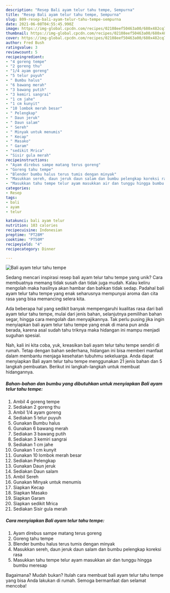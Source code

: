 ```yaml
---
description: "Resep Bali ayam telur tahu tempe, Sempurna"
title: "Resep Bali ayam telur tahu tempe, Sempurna"
slug: 809-resep-bali-ayam-telur-tahu-tempe-sempurna
date: 2021-06-08T04:55:45.990Z
image: https://img-global.cpcdn.com/recipes/02108eef50463a00/680x482cq70/bali-ayam-telur-tahu-tempe-foto-resep-utama.jpg
thumbnail: https://img-global.cpcdn.com/recipes/02108eef50463a00/680x482cq70/bali-ayam-telur-tahu-tempe-foto-resep-utama.jpg
cover: https://img-global.cpcdn.com/recipes/02108eef50463a00/680x482cq70/bali-ayam-telur-tahu-tempe-foto-resep-utama.jpg
author: Fred Bush
ratingvalue: 3
reviewcount: 5
recipeingredient:
- "4 goreng tempe"
- "2 goreng thu"
- "1/4 ayam goreng"
- "5 telur puyuh"
- " Bumbu halus"
- "6 bawang merah"
- "3 bawang putih"
- "3 kemiri sangrai"
- "1 cm jahe"
- "1 cm kunyit"
- "10 lombok merah besar"
- " Pelengkap"
- " Daun jeruk"
- " Daun salam"
- " Sereh"
- " Minyak untuk menumis"
- " Kecap"
- " Masako"
- " Garam"
- "sedikit Mrica"
- "Sisir gula merah"
recipeinstructions:
- "Ayam direbus sampe matang terus goreng"
- "Goreng tahu tempe"
- "Blender bumbu halus terus tumis dengan minyak"
- "Masukkan sereh, daun jeruk daun salam dan bumbu pelengkap koreksi rasa"
- "Masukkan tahu tempe telur ayam masukkan air dan tunggu hingga bumbu meresap"
categories:
- Resep
tags:
- bali
- ayam
- telur

katakunci: bali ayam telur 
nutrition: 103 calories
recipecuisine: Indonesian
preptime: "PT28M"
cooktime: "PT50M"
recipeyield: "4"
recipecategory: Dinner

---
```



![Bali ayam telur tahu tempe](https://img-global.cpcdn.com/recipes/02108eef50463a00/680x482cq70/bali-ayam-telur-tahu-tempe-foto-resep-utama.jpg)

Sedang mencari inspirasi resep bali ayam telur tahu tempe yang unik? Cara membuatnya memang tidak susah dan tidak juga mudah. Kalau keliru mengolah maka hasilnya akan hambar dan bahkan tidak sedap. Padahal bali ayam telur tahu tempe yang enak seharusnya mempunyai aroma dan cita rasa yang bisa memancing selera kita.

Ada beberapa hal yang sedikit banyak mempengaruhi kualitas rasa dari bali ayam telur tahu tempe, mulai dari jenis bahan, selanjutnya pemilihan bahan segar, hingga cara mengolah dan menyajikannya. Tak perlu pusing jika ingin menyiapkan bali ayam telur tahu tempe yang enak di mana pun anda berada, karena asal sudah tahu triknya maka hidangan ini mampu menjadi suguhan spesial.




Nah, kali ini kita coba, yuk, kreasikan bali ayam telur tahu tempe sendiri di rumah. Tetap dengan bahan sederhana, hidangan ini bisa memberi manfaat dalam membantu menjaga kesehatan tubuhmu sekeluarga. Anda dapat menyiapkan Bali ayam telur tahu tempe menggunakan 21 jenis bahan dan 5 langkah pembuatan. Berikut ini langkah-langkah untuk membuat hidangannya.

<!--inarticleads1-->

##### Bahan-bahan dan bumbu yang dibutuhkan untuk menyiapkan Bali ayam telur tahu tempe:

1. Ambil 4 goreng tempe
1. Sediakan 2 goreng thu
1. Ambil 1/4 ayam goreng
1. Sediakan 5 telur puyuh
1. Gunakan  Bumbu halus
1. Gunakan 6 bawang merah
1. Sediakan 3 bawang putih
1. Sediakan 3 kemiri sangrai
1. Sediakan 1 cm jahe
1. Gunakan 1 cm kunyit
1. Gunakan 10 lombok merah besar
1. Sediakan  Pelengkap
1. Gunakan  Daun jeruk
1. Sediakan  Daun salam
1. Ambil  Sereh
1. Gunakan  Minyak untuk menumis
1. Siapkan  Kecap
1. Siapkan  Masako
1. Siapkan  Garam
1. Siapkan sedikit Mrica
1. Sediakan Sisir gula merah




<!--inarticleads2-->

##### Cara menyiapkan Bali ayam telur tahu tempe:

1. Ayam direbus sampe matang terus goreng
1. Goreng tahu tempe
1. Blender bumbu halus terus tumis dengan minyak
1. Masukkan sereh, daun jeruk daun salam dan bumbu pelengkap koreksi rasa
1. Masukkan tahu tempe telur ayam masukkan air dan tunggu hingga bumbu meresap




Bagaimana? Mudah bukan? Itulah cara membuat bali ayam telur tahu tempe yang bisa Anda lakukan di rumah. Semoga bermanfaat dan selamat mencoba!
